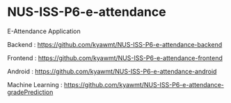 # NUS-ISS-P6-e-attendance
E-Attendance Application

Backend           : https://github.com/kyawmt/NUS-ISS-P6-e-attendance-backend

Frontend          : https://github.com/kyawmt/NUS-ISS-P6-e-attendance-frontend

Android           : https://github.com/kyawmt/NUS-ISS-P6-e-attendance-android

Machine Learning  : https://github.com/kyawmt/NUS-ISS-P6-e-attendance-gradePrediction
